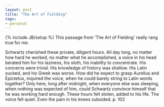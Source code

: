 ```yaml
---
layout: post
title: "The Art of Fielding"
tags:
- personal
---
```

{% include JB/setup %}
This passage from 'The Art of Fielding' really rang true for me. 

Schwartz cherished these private, diligent hours. All day long, no matter how hard he worked, no matter what he accomplished, a voice in his head berated him for his laziness, his sloth, his inability to concentrate. His concerns were trivial. His knowledge of history was shallow. His Latin sucked, and his Greek was worse. How did he expect to grasp Aurelius and Epictetus, inquired the voice, when he could barely string to Latin words together? Only here, long after midnight, when everyone else was sleeping, when nothing was expected of him, could Schwartz convince himself that he was working hard enough. These hours felt stolen, added to his life. The voice fell quiet. Even the pain in his knees subsided.  p. 102

